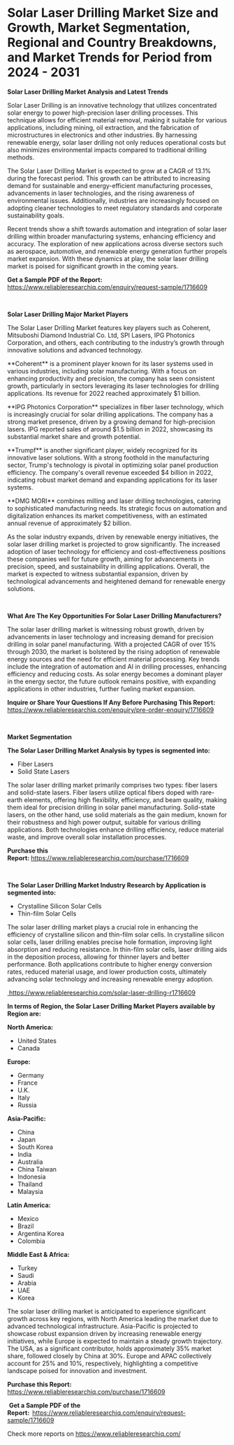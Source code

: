 <p><h1>Solar Laser Drilling Market Size and Growth, Market Segmentation, Regional and Country Breakdowns, and Market Trends for Period from 2024 -  2031</h1></p><p><strong>Solar Laser Drilling Market Analysis and Latest Trends</strong></p>
<p><p>Solar Laser Drilling is an innovative technology that utilizes concentrated solar energy to power high-precision laser drilling processes. This technique allows for efficient material removal, making it suitable for various applications, including mining, oil extraction, and the fabrication of microstructures in electronics and other industries. By harnessing renewable energy, solar laser drilling not only reduces operational costs but also minimizes environmental impacts compared to traditional drilling methods.</p><p>The Solar Laser Drilling Market is expected to grow at a CAGR of 13.1% during the forecast period. This growth can be attributed to increasing demand for sustainable and energy-efficient manufacturing processes, advancements in laser technologies, and the rising awareness of environmental issues. Additionally, industries are increasingly focused on adopting cleaner technologies to meet regulatory standards and corporate sustainability goals.</p><p>Recent trends show a shift towards automation and integration of solar laser drilling within broader manufacturing systems, enhancing efficiency and accuracy. The exploration of new applications across diverse sectors such as aerospace, automotive, and renewable energy generation further propels market expansion. With these dynamics at play, the solar laser drilling market is poised for significant growth in the coming years.</p></p>
<p><strong>Get a Sample PDF of the Report:&nbsp;</strong> <a href="https://www.reliableresearchiq.com/enquiry/request-sample/1716609?utm_campaign=1129&utm_medium=2&utm_source=Github&utm_content=ia&utm_term=28122024&utm_id=solar-laser-drilling">https://www.reliableresearchiq.com/enquiry/request-sample/1716609</a></p>
<p>&nbsp;</p>
<p><strong>Solar Laser Drilling Major Market Players</strong></p>
<p><p>The Solar Laser Drilling Market features key players such as Coherent, Mitsuboshi Diamond Industrial Co. Ltd, SPI Lasers, IPG Photonics Corporation, and others, each contributing to the industry’s growth through innovative solutions and advanced technology.</p><p>**Coherent** is a prominent player known for its laser systems used in various industries, including solar manufacturing. With a focus on enhancing productivity and precision, the company has seen consistent growth, particularly in sectors leveraging its laser technologies for drilling applications. Its revenue for 2022 reached approximately $1 billion.</p><p>**IPG Photonics Corporation** specializes in fiber laser technology, which is increasingly crucial for solar drilling applications. The company has a strong market presence, driven by a growing demand for high-precision lasers. IPG reported sales of around $1.5 billion in 2022, showcasing its substantial market share and growth potential.</p><p>**Trumpf** is another significant player, widely recognized for its innovative laser solutions. With a strong foothold in the manufacturing sector, Trump's technology is pivotal in optimizing solar panel production efficiency. The company's overall revenue exceeded $4 billion in 2022, indicating robust market demand and expanding applications for its laser systems.</p><p>**DMG MORI** combines milling and laser drilling technologies, catering to sophisticated manufacturing needs. Its strategic focus on automation and digitalization enhances its market competitiveness, with an estimated annual revenue of approximately $2 billion.</p><p>As the solar industry expands, driven by renewable energy initiatives, the solar laser drilling market is projected to grow significantly. The increased adoption of laser technology for efficiency and cost-effectiveness positions these companies well for future growth, aiming for advancements in precision, speed, and sustainability in drilling applications. Overall, the market is expected to witness substantial expansion, driven by technological advancements and heightened demand for renewable energy solutions.</p></p>
<p>&nbsp;</p>
<p><strong>What Are The Key Opportunities For Solar Laser Drilling Manufacturers?</strong></p>
<p><p>The solar laser drilling market is witnessing robust growth, driven by advancements in laser technology and increasing demand for precision drilling in solar panel manufacturing. With a projected CAGR of over 15% through 2030, the market is bolstered by the rising adoption of renewable energy sources and the need for efficient material processing. Key trends include the integration of automation and AI in drilling processes, enhancing efficiency and reducing costs. As solar energy becomes a dominant player in the energy sector, the future outlook remains positive, with expanding applications in other industries, further fueling market expansion.</p></p>
<p><strong>Inquire or Share Your Questions If Any Before Purchasing This Report:</strong> <a href="https://www.reliableresearchiq.com/enquiry/pre-order-enquiry/1716609?utm_campaign=1129&utm_medium=2&utm_source=Github&utm_content=ia&utm_term=28122024&utm_id=solar-laser-drilling">https://www.reliableresearchiq.com/enquiry/pre-order-enquiry/1716609</a></p>
<p>&nbsp;</p>
<p><strong>Market Segmentation</strong></p>
<p><strong>The Solar Laser Drilling Market Analysis by types is segmented into:</strong></p>
<p><ul><li>Fiber Lasers</li><li>Solid State Lasers</li></ul></p>
<p><p>The solar laser drilling market primarily comprises two types: fiber lasers and solid-state lasers. Fiber lasers utilize optical fibers doped with rare-earth elements, offering high flexibility, efficiency, and beam quality, making them ideal for precision drilling in solar panel manufacturing. Solid-state lasers, on the other hand, use solid materials as the gain medium, known for their robustness and high power output, suitable for various drilling applications. Both technologies enhance drilling efficiency, reduce material waste, and improve overall solar installation processes.</p></p>
<p><strong>Purchase this Report:&nbsp;</strong><a href="https://www.reliableresearchiq.com/purchase/1716609?utm_campaign=1129&utm_medium=2&utm_source=Github&utm_content=ia&utm_term=28122024&utm_id=solar-laser-drilling">https://www.reliableresearchiq.com/purchase/1716609</a></p>
<p>&nbsp;</p>
<p><strong>The Solar Laser Drilling Market Industry Research by Application is segmented into:</strong></p>
<p><ul><li>Crystalline Silicon Solar Cells</li><li>Thin-film Solar Cells</li></ul></p>
<p><p>The solar laser drilling market plays a crucial role in enhancing the efficiency of crystalline silicon and thin-film solar cells. In crystalline silicon solar cells, laser drilling enables precise hole formation, improving light absorption and reducing resistance. In thin-film solar cells, laser drilling aids in the deposition process, allowing for thinner layers and better performance. Both applications contribute to higher energy conversion rates, reduced material usage, and lower production costs, ultimately advancing solar technology and increasing renewable energy adoption.</p></p>
<p><a href="https://www.reliableresearchiq.com/solar-laser-drilling-r1716609?utm_campaign=1129&utm_medium=2&utm_source=Github&utm_content=ia&utm_term=28122024&utm_id=solar-laser-drilling">&nbsp;https://www.reliableresearchiq.com/solar-laser-drilling-r1716609</a></p>
<p><strong>In terms of Region, the Solar Laser Drilling Market Players available by Region are:</strong></p>
<p>
    <p> <strong> North America: </strong>
        <ul>
            <li>United States</li>
            <li>Canada</li>
        </ul>
        </p> 
    <p> <strong> Europe: </strong>
        <ul>
            <li>Germany</li>
            <li>France</li>
            <li>U.K.</li>
            <li>Italy</li>
            <li>Russia</li>
        </ul>
        </p> 
    <p> <strong> Asia-Pacific: </strong>
        <ul>
            <li>China</li>
            <li>Japan</li>
            <li>South Korea</li>
            <li>India</li>
            <li>Australia</li>
            <li>China Taiwan</li>
            <li>Indonesia</li>
            <li>Thailand</li>
            <li>Malaysia</li>
        </ul>
        </p> 
    <p> <strong> Latin America: </strong>
        <ul>
            <li>Mexico</li>
            <li>Brazil</li>
            <li>Argentina Korea</li>
            <li>Colombia</li>
        </ul>
        </p> 
    <p> <strong> Middle East & Africa: </strong>
        <ul>
            <li>Turkey</li>
            <li>Saudi</li>
            <li>Arabia</li>
            <li>UAE</li>
            <li>Korea</li>
        </ul>
    </p>
    </p>
<p><p>The solar laser drilling market is anticipated to experience significant growth across key regions, with North America leading the market due to advanced technological infrastructure. Asia-Pacific is projected to showcase robust expansion driven by increasing renewable energy initiatives, while Europe is expected to maintain a steady growth trajectory. The USA, as a significant contributor, holds approximately 35% market share, followed closely by China at 30%. Europe and APAC collectively account for 25% and 10%, respectively, highlighting a competitive landscape poised for innovation and investment.</p></p>
<p><strong>Purchase this Report: </strong><a href="https://www.reliableresearchiq.com/purchase/1716609?utm_campaign=1129&utm_medium=2&utm_source=Github&utm_content=ia&utm_term=28122024&utm_id=solar-laser-drilling">https://www.reliableresearchiq.com/purchase/1716609</a></p>
<p>&nbsp;<strong>Get a Sample PDF of the Report:&nbsp;&nbsp;</strong><a href="https://www.reliableresearchiq.com/enquiry/request-sample/1716609?utm_campaign=1129&utm_medium=2&utm_source=Github&utm_content=ia&utm_term=28122024&utm_id=solar-laser-drilling">https://www.reliableresearchiq.com/enquiry/request-sample/1716609</a></p>
<p><strong></strong></p>
<p>Check more reports on <a href="https://www.reliableresearchiq.com/?utm_campaign=1129&utm_medium=2&utm_source=Github&utm_content=ia&utm_term=28122024&utm_id=solar-laser-drilling">https://www.reliableresearchiq.com/</a></p>